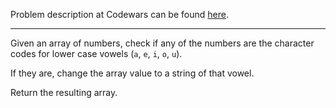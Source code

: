 Problem description at Codewars can be found
[here](https://www.codewars.com/kata/57cff961eca260b71900008f/train/python).

-------------

Given an array of numbers, check if any of the numbers are the character codes for lower case vowels
(`a`, `e`, `i`, `o`, `u`).
<br>

If they are, change the array value to a string of that vowel.
<br>

Return the resulting array.
